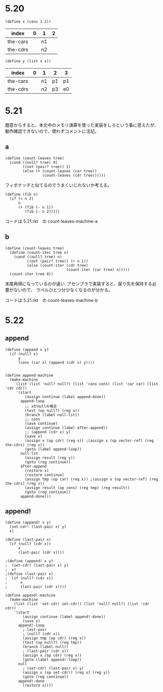 # 5.20

```
(define x (cons 1 2))
```

| index | 0 | 1 | 2 |
|----|----|----|----|
| the-cars | | n1 | |
| the-cdrs | | n2 | |

```
(define y (list x x))
```

|index|0|1|2|3|
|----|----|----|----|----|
|the-cars| |n1|p1|p1|
|the-cdrs| |n2|p3|e0|


# 5.21
題意からすると、本文中のメモリ演算を使った実装をしろという事に思えたが、  
動作確認できないので、使わずコメントに注記。

## a
```
(define (count-leaves tree)
  (cond ((null? tree) 0)
        ((not (pair? tree)) 1)
        (else (+ (count-leaves (car tree))
                 (count-leaves (cdr tree))))))
```

フィボナッチと似てるのでうまくいじれないか考える。
```
(define (fib n)
  (if (< n 2)
      n
      (+ (fib (- n 1))
         (fib (- n 2)))))
```

コードは 5.21.rkt　の count-leaves-machine-a


## b
```
(define (count-leaves tree)
  (define (count-iter tree n)
    (cond ((null? tree) n)
          ((not (pair? tree)) (+ n 1))
          (else (count-iter (cdr tree)
                            (count-iter (car tree) n)))))
  (count-iter tree 0))
```

末尾再帰になっているのが違い.
アセンブラで実装すると、戻り先を保持する必要がないので、
ラベルひとつ分少なくなるのが分かる。

コードは 5.21.rkt　の count-leaves-machine-b


# 5.22

## append
```
(define (append x y)
  (if (null? x)
      y
      (cons (car x) (append (cdr x) y))))
```

```

(define append-machine
  (make-machine
     (list (list 'null? null?) (list 'cons cons) (list 'car car) (list 'cdr cdr))
     '(start
         (assign continue (label append-done))
       append-loop
         ;; xがnullの場合
         (test (op null?) (reg x))
         (branch (label null-lst))
         ;; cons
         (save continue)
         (assign continue (label after-append))
         ;; (append (cdr x) y)
         (save x)
         (assign x (op cdr) (reg x)) ;(assign x (op vector-ref) (reg the-cdrs) (reg x))
         (goto (label append-loop))
       null-lst
         (assign result (reg y))
         (goto (reg continue))
       after-append
         (restore x)
         (restore continue)
         (assign tmp (op car) (reg x)) ;(assign x (op vector-ref) (reg the-cdrs) (reg x))
         (assign result (op cons) (reg tmp) (reg result))
         (goto (reg continue))
       append-done)))
```

## append!
```
(define (append! x y)
  (set-cdr! (last-pair x) y)
  x)

(define (last-pair x)
  (if (null? (cdr x))
      x
      (last-pair (cdr x))))
```

```
;(define (append! x y)
;  (set-cdr! (last-pair x) y)
;  x)
;(define (last-pair x)
;  (if (null? (cdr x))
;      x
;      (last-pair (cdr x))))

(define append!-machine
  (make-machine
    (list (list 'set-cdr! set-cdr!) (list 'null? null?) (list 'cdr cdr))
    '(start
        (assign continue (label append!-done))
        (save x)
      append!-loop
        ; last-pair
        ; (null? (cdr x))
        (assign tmp (op cdr) (reg x))
        (test (op null?) (reg tmp))
        (branch (label null))
        ; (last-pair (cdr x))
        (assign x (op cdr) (reg x))
        (goto (label append!-loop))
      null
        ; (set-cdr! (last-pair x) y)
        (assign x (op set-cdr!) (reg x) (reg y))
        (goto (reg continue))
      append!-done
        (restore x))))
```
